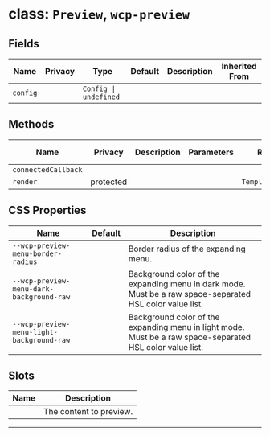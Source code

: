 # class: `Preview`, `wcp-preview`

## Fields

| Name     | Privacy | Type                  | Default | Description | Inherited From |
| -------- | ------- | --------------------- | ------- | ----------- | -------------- |
| `config` |         | `Config \| undefined` |         |             |                |

## Methods

| Name                | Privacy   | Description | Parameters | Return           | Inherited From |
| ------------------- | --------- | ----------- | ---------- | ---------------- | -------------- |
| `connectedCallback` |           |             |            |                  |                |
| `render`            | protected |             |            | `TemplateResult` |                |

## CSS Properties

| Name                                      | Default | Description                                                                                               |
| ----------------------------------------- | ------- | --------------------------------------------------------------------------------------------------------- |
| `--wcp-preview-menu-border-radius`        |         | Border radius of the expanding menu.                                                                      |
| `--wcp-preview-menu-dark-background-raw`  |         | Background color of the expanding menu in dark mode. Must be a raw space-separated HSL color value list.  |
| `--wcp-preview-menu-light-background-raw` |         | Background color of the expanding menu in light mode. Must be a raw space-separated HSL color value list. |

## Slots

| Name | Description             |
| ---- | ----------------------- |
|      | The content to preview. |

<hr/>
